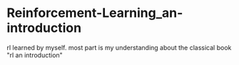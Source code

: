 # Reinforcement-Learning_an-introduction
rl learned by myself. most part is my understanding about the classical book "rl an introduction"
